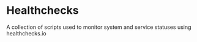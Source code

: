 # Healthchecks

A collection of scripts used to monitor system and service statuses using healthchecks.io
